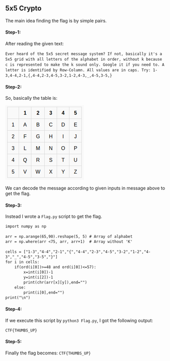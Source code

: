 ## 5x5 Crypto
The main idea finding the flag is by simple pairs.

#### Step-1:
After reading the given text:

`Ever heard of the 5x5 secret message system? If not, basically it's a 5x5 grid with all letters of the alphabet in order, without k because c is represented to make the k sound only. Google it if you need to. A letter is identified by Row-Column. All values are in caps. Try: 1-3,4-4,2-1,{,4-4,2-3,4-5,3-2,1-2,4-3,_,4-5,3-5,}`

#### Step-2:
So, basically the table is:

<img src="Table.png">

We can decode the message according to given inputs in message above to get the flag.

#### Step-3:
Instead I wrote a `Flag.py` script to get the flag.

```
import numpy as np

arr = np.arange(65,90).reshape(5, 5) # Array of alphabet
arr = np.where(arr <75, arr, arr+1)  # Array without 'K' 

cells = ["1-3","4-4","2-1","{","4-4","2-3","4-5","3-2","1-2","4-3","_","4-5","3-5","}"] 
for i in cells:
	if(ord(i[0])>=48 and ord(i[0])<=57):
		x=int(i[0])-1
		y=int(i[2])-1
		print(chr(arr[x][y]),end="")
	else:
		print(i[0],end="")
print("\n")
```

#### Step-4:

If we execute this script by `python3 Flag.py`, I got the following output:

```
CTF{THUMBS_UP}

```
#### Step-5:

Finally the flag becomes:
`CTF{THUMBS_UP}`